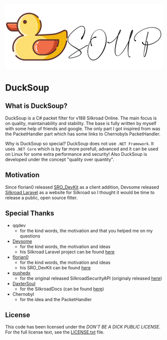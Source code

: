 ![alt text](DuckSoup.png)

# DuckSoup

## What is DuckSoup?
DuckSoup is a C# packet filter for v188 Silkroad Online. The main focus is on quality, maintainability and stability. The base is fully written by myself with some help of friends and google. The only part I got inspired from was the PacketHandler part which has some links to Chernobyls PacketHandler.

Why is DuckSoup so special? DuckSoup does not use `.NET Framework`. It uses `.NET Core` which is by far more porefull, advanced and it can be used on Linux for some extra performance and security! Also DuckSoup is developed under the concept "quality over quantity".

## Motivation
Since florian0 released [SRO_DevKit](https://gitlab.com/florian0/sro_devkit) as a client addition, Devsome released [Silkroad Laravel](https://github.com/Devsome/silkroad-laravel) as a website for Silkroad so I thought it would be time to release a public, open source filter.  

## Special Thanks
- qqdev
	- for the kind words, the motivation and that you helped me on my questions
- [Devsome](https://github.com/Devsome/)
	- for the kind words, the motivation and ideas
	- his Silkroad Laravel project can be found [here](https://github.com/Devsome/silkroad-laravel)
- [florian0](https://gitlab.com/florian0/)
	- for the kind words, the motivation and ideas
	- his SRO_DevKit can be found [here](https://gitlab.com/florian0/sro_devkit)
- [pushedx](https://www.elitepvpers.com/forum/members/900141-pushedx.html)
	- for the original released SilkroadSecurityAPI (originaly released [here](https://www.elitepvpers.com/forum/sro-coding-corner/1063078-c-silkroadsecurity.html)) 
- [DaxterSoul](https://www.elitepvpers.com/forum/members/1084164-daxtersoul.html)
	- for the  SilkroadDocs (can be found [here](https://github.com/DummkopfOfHachtenduden/SilkroadDoc/))
- Chernobyl
	- for the idea and the PacketHandler

## License
This code has been licensed under the *DON'T BE A DICK PUBLIC LICENSE*. For the full license text, see the
[LICENSE.txt](LICENSE.txt) file.
